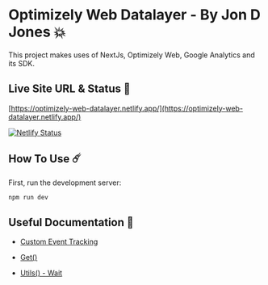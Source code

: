 # Optimizely Web Datalayer - By Jon D Jones 💥

This project makes uses of NextJs, Optimizely Web, Google Analytics and its SDK.

## Live Site URL & Status 👺

[https://optimizely-web-datalayer.netlify.app/](https://optimizely-web-datalayer.netlify.app/)

[![Netlify Status](https://api.netlify.com/api/v1/badges/d4e80994-6c47-4233-8c83-3df676a28347/deploy-status)](https://app.netlify.com/sites/optimizely-web-datalayer/deploys)

## How To Use ☄️

First, run the development server:

```bash
npm run dev
```

## Useful Documentation 📄

- [Custom Event Tracking](https://docs.developers.optimizely.com/web/docs/custom-event-tracking)

- [Get()](https://docs.developers.optimizely.com/web/docs/get)

- [Utils() - Wait](https://docs.developers.optimizely.com/web/docs/utilities)